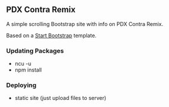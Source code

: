 ## PDX Contra Remix

A simple scrolling Bootstrap site with info on PDX Contra Remix.

Based on a [Start Bootstrap](https://startbootstrap.com/templates/) template.

### Updating Packages
* ncu -u
* npm install

### Deploying
* static site (just upload files to server)

